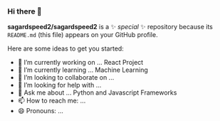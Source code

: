 ### Hi there 👋

**sagardspeed2/sagardspeed2** is a ✨ _special_ ✨ repository because its `README.md` (this file) appears on your GitHub profile.

Here are some ideas to get you started:

- 🔭 I’m currently working on ... React Project
- 🌱 I’m currently learning ... Machine Learning
- 👯 I’m looking to collaborate on ... 
- 🤔 I’m looking for help with ...
- 💬 Ask me about ... Python and Javascript Frameworks
- 📫 How to reach me: ...
- 😄 Pronouns: ...
